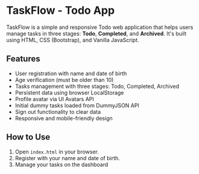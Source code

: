 # TaskFlow - Todo App

TaskFlow is a simple and responsive Todo web application that helps users manage tasks in three stages: **Todo**, **Completed**, and **Archived**. It's built using HTML, CSS (Bootstrap), and Vanilla JavaScript.

## Features

- User registration with name and date of birth
- Age verification (must be older than 10)
- Tasks management with three stages: Todo, Completed, Archived
- Persistent data using browser LocalStorage
- Profile avatar via UI Avatars API
- Initial dummy tasks loaded from DummyJSON API
- Sign out functionality to clear data
- Responsive and mobile-friendly design

## How to Use

1. Open `index.html` in your browser.
2. Register with your name and date of birth.
3. Manage your tasks on the dashboard
